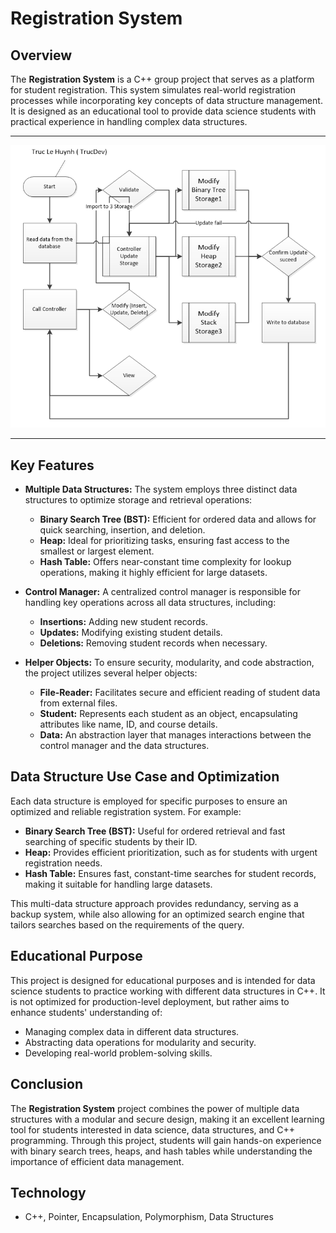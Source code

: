 # Registration System

## Overview
The **Registration System** is a C++ group project that serves as a platform for student registration. This system simulates real-world registration processes while incorporating key concepts of data structure management. It is designed as an educational tool to provide data science students with practical experience in handling complex data structures.

---

![img](./images/UML.PNG)

---

## Key Features
- **Multiple Data Structures:** The system employs three distinct data structures to optimize storage and retrieval operations:
  - **Binary Search Tree (BST):** Efficient for ordered data and allows for quick searching, insertion, and deletion.
  - **Heap:** Ideal for prioritizing tasks, ensuring fast access to the smallest or largest element.
  - **Hash Table:** Offers near-constant time complexity for lookup operations, making it highly efficient for large datasets.

- **Control Manager:** A centralized control manager is responsible for handling key operations across all data structures, including:
  - **Insertions:** Adding new student records.
  - **Updates:** Modifying existing student details.
  - **Deletions:** Removing student records when necessary.

- **Helper Objects:** To ensure security, modularity, and code abstraction, the project utilizes several helper objects:
  - **File-Reader:** Facilitates secure and efficient reading of student data from external files.
  - **Student:** Represents each student as an object, encapsulating attributes like name, ID, and course details.
  - **Data:** An abstraction layer that manages interactions between the control manager and the data structures.

## Data Structure Use Case and Optimization
Each data structure is employed for specific purposes to ensure an optimized and reliable registration system. For example:
- **Binary Search Tree (BST):** Useful for ordered retrieval and fast searching of specific students by their ID.
- **Heap:** Provides efficient prioritization, such as for students with urgent registration needs.
- **Hash Table:** Ensures fast, constant-time searches for student records, making it suitable for handling large datasets.

This multi-data structure approach provides redundancy, serving as a backup system, while also allowing for an optimized search engine that tailors searches based on the requirements of the query.

## Educational Purpose
This project is designed for educational purposes and is intended for data science students to practice working with different data structures in C++. It is not optimized for production-level deployment, but rather aims to enhance students' understanding of:
- Managing complex data in different data structures.
- Abstracting data operations for modularity and security.
- Developing real-world problem-solving skills.

## Conclusion
The **Registration System** project combines the power of multiple data structures with a modular and secure design, making it an excellent learning tool for students interested in data science, data structures, and C++ programming. Through this project, students will gain hands-on experience with binary search trees, heaps, and hash tables while understanding the importance of efficient data management.


## Technology
- C++, Pointer, Encapsulation, Polymorphism, Data Structures
